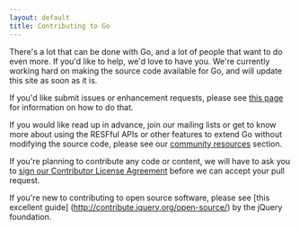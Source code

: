 ```yaml
---
layout: default
title: Contributing to Go
---
```


There's a lot that can be done with Go, and a lot of people that want to do even more. If you'd like to help, 
we'd love to have you. We're currently working hard on making the source code available for Go, and will update 
this site as soon as it is.

If you'd like submit issues or enhancement requests, please see [this page](submit-issues.html) for information on how 
to do that.

If you would like read up in advance, join our mailing lists or get to know more about using the RESFful APIs or other features 
to extend Go without modifying the source code, please see our [community resources](/community/) section.

If you're planning to contribute any code or content, we will have to ask you to [sign our Contributor License Agreement](/contribute/cla.html) 
before we can accept your pull request. 

If you're new to contributing to open source software, please see [this excellent guide] (http://contribute.jquery.org/open-source/) 
by the jQuery foundation.

